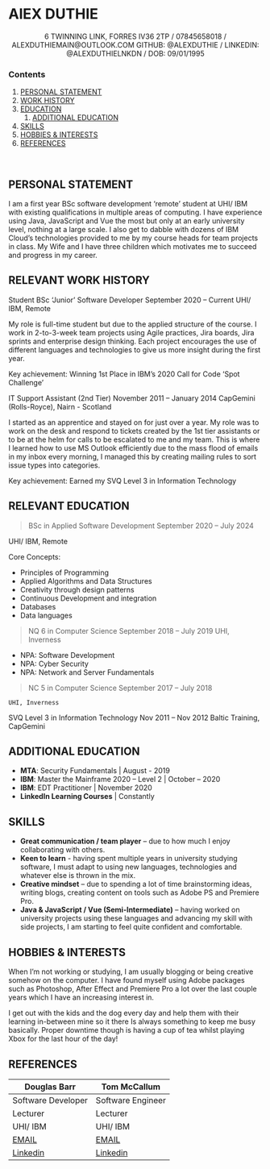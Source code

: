 # AlEX DUTHIE
<p align="center">
    6 TWINNING LINK, FORRES IV36 2TP / 07845658018 / ALEXDUTHIEMAIN@OUTLOOK.COM
    GITHUB: @ALEXDUTHIE / LINKEDIN: @ALEXDUTHIELNKDN / DOB: 09/01/1995
</p>


### Contents
1. [PERSONAL STATEMENT](#personal-statement)
1. [WORK HISTORY](#work-history)
1. [EDUCATION](#relevant-education)
    1. [ADDITIONAL EDUCATION](#additional-education)
1. [SKILLS](#skills)
1. [HOBBIES & INTERESTS](#hobbies)
1. [REFERENCES](#references)

 
## PERSONAL STATEMENT
 
I am a first year BSc software development ‘remote’ student at UHI/ IBM with existing qualifications in multiple areas of computing. I have experience using Java, JavaScript and Vue the most but only at an early university level, nothing at a large scale. I also get to dabble with dozens of IBM Cloud’s technologies provided to me by my course heads for team projects in class. My Wife and I have three children which motivates me to succeed and progress in my career. 



## RELEVANT WORK HISTORY

Student BSc ‘Junior’ Software Developer	September 2020 – Current
UHI/ IBM, Remote		

My role is full-time student but due to the applied structure of the course. I work in 2-to-3-week team projects using Agile practices, Jira boards, Jira sprints and enterprise design thinking. Each project encourages the use of different languages and technologies to give us more insight during the first year.

Key achievement: Winning 1st Place in IBM’s 2020 Call for Code ‘Spot Challenge’

IT Support Assistant (2nd Tier)	November 2011 – January 2014
CapGemini (Rolls-Royce), Nairn - Scotland		

I started as an apprentice and stayed on for just over a year. My role was to work on the desk and respond to tickets created by the 1st tier assistants or to be at the helm for calls to be escalated to me and my team. This is where I learned how to use MS Outlook efficiently due to the mass flood of emails in my inbox every morning, I managed this by creating mailing rules to sort issue types into categories.

Key achievement: Earned my SVQ Level 3 in Information Technology
 
## RELEVANT EDUCATION

> BSc in Applied Software Development	September 2020 – July 2024

UHI/ IBM, Remote		

Core Concepts: 
-	Principles of Programming
-	Applied Algorithms and Data Structures
-	Creativity through design patterns
-	Continuous Development and integration
-	Databases
-	Data languages
 
> NQ 6 in Computer Science	September 2018 – July 2019
UHI, Inverness		

-	NPA: Software Development
-	NPA: Cyber Security
-	NPA: Network and Server Fundamentals

> NC 5 in Computer Science	September 2017 – July 2018

```UHI, Inverness```		

SVQ Level 3 in Information Technology	Nov 2011 – Nov 2012
Baltic Training, CapGemini		


## ADDITIONAL EDUCATION

* **MTA**: Security Fundamentals | August - 2019 
* **IBM**: Master the Mainframe 2020 – Level 2 | October – 2020
* **IBM**: EDT Practitioner | November 2020
* **LinkedIn Learning Courses** | Constantly 
 
## SKILLS

* **Great communication / team player** – due to how much I enjoy collaborating with others.
* **Keen to learn** - having spent multiple years in university studying software, I must adapt to using new languages, technologies and whatever else is thrown in the mix.
* **Creative mindset** – due to spending a lot of time brainstorming ideas, writing blogs, creating content on tools such as Adobe PS and Premiere Pro. 
* **Java & JavaScript / Vue (Semi-Intermediate)** – having worked on university projects using these languages and advancing my skill with side projects, I am starting to feel quite confident and comfortable. 


## HOBBIES & INTERESTS

When I’m not working or studying, I am usually blogging or being creative somehow on the computer. I have found myself using Adobe packages such as Photoshop, After Effect and Premiere Pro a lot over the last couple years which I have an increasing interest in.

I get out with the kids and the dog every day and help them with their learning in-between mine so it there Is always something to keep me busy basically. Proper downtime though is having a cup of tea whilst playing Xbox for the last hour of the day!


## REFERENCES

| Douglas Barr | Tom McCallum |
|--------------|--------------|
| Software Developer | Software Engineer |
| Lecturer | Lecturer |
| UHI/ IBM | UHI/ IBM |
| [EMAIL](mailto:douglas.barr@me.com?subject=Alex%20Duthie%20-%20Reference) | [EMAIL](mo04tm@uhi.ac.uk?subject=Alex%20Duthie%20-%20Reference) |
| [Linkedin](https://www.linkedin.com/in/douglas-barr/) | [Linkedin](https://www.linkedin.com/in/drtommccallum/)
